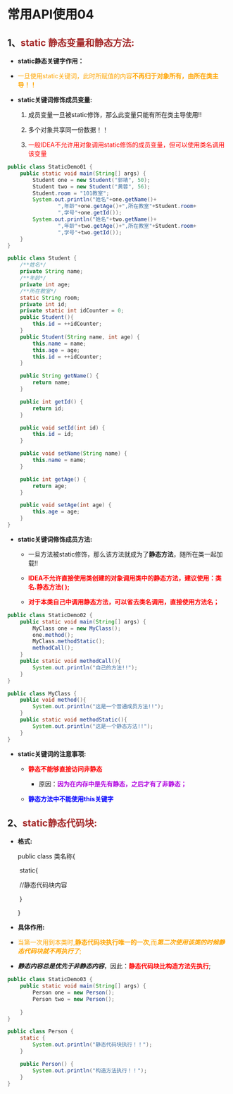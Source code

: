 # 常用API使用04

## 1、<span style='color:brown'>**static 静态变量和静态方法:**</span>

- **static静态关键字作用：**

- <span style="color:orange">一旦使用static关键词，此时所赋值的内容**不再归于对象所有，由所在类主导！！**</span>

- **static关键词修饰成员变量:**

  1. 成员变量一旦被static修饰，那么此变量只能有所在类主导使用!!

  2. 多个对象共享同一份数据！！

  3. <font color='red'>一般IDEA不允许用对象调用static修饰的成员变量，但可以使用类名调用该变量</font>

```java
public class StaticDemo01 {
    public static void main(String[] args) {
        Student one = new Student("郭靖", 50);
        Student two = new Student("黄蓉", 56);
        Student.room = "101教室";
        System.out.println("姓名"+one.getName()+
                ",年龄"+one.getAge()+",所在教室"+Student.room+
                ",学号"+one.getId());
        System.out.println("姓名"+two.getName()+
                ",年龄"+two.getAge()+",所在教室"+Student.room+
                ",学号"+two.getId());
    }
}
```

```java
public class Student {
    /**姓名*/
    private String name;
    /**年龄*/
    private int age;
    /**所在教室*/
    static String room;
    private int id;
    private static int idCounter = 0;
    public Student(){
        this.id = ++idCounter;
    }
    public Student(String name, int age) {
        this.name = name;
        this.age = age;
        this.id = ++idCounter;
    }

    public String getName() {
        return name;
    }

    public int getId() {
        return id;
    }

    public void setId(int id) {
        this.id = id;
    }

    public void setName(String name) {
        this.name = name;
    }

    public int getAge() {
        return age;
    }

    public void setAge(int age) {
        this.age = age;
    }
}
```

- **static关键词修饰成员方法:**

  - 一旦方法被static修饰，那么该方法就成为了**静态方法**，随所在类一起加载!!

  - <font color='red'>**IDEA不允许直接使用类创建的对象调用类中的静态方法，建议使用：类名.静态方法( );**</font>
  - <font color='red'>**对于本类自己中调用静态方法，可以省去类名调用，直接使用方法名；**</font>

```java
public class StaticDemo02 {
    public static void main(String[] args) {
        MyClass one = new MyClass();
        one.method();
        MyClass.methodStatic();
        methodCall();
    }
    public static void methodCall(){
        System.out.println("自己的方法!!");
    }
}
```

```java
public class MyClass {
    public void method(){
        System.out.println("这是一个普通成员方法!!");
    }
    public static void methodStatic(){
        System.out.println("这是一个静态方法!!");
    }
}
```

- **static关键词的注意事项:**

  - <font color='red'>**静态不能够直接访问非静态**</font>
    - 原因：<font color='bulue'>**因为在内存中是先有静态，之后才有了非静态；**</font>

  - <font color='blue'>**静态方法中不能使用this关键字**</font>

## 2、<span style='color:brown'>**static静态代码块:**</span>

- **格式:**

  public   class   类名称{

  ​		static{

  ​			//静态代码块内容

  ​		}

  } 

-  **具体作用:**

  - <span style='color:orange'>当第一次用到本类时,**静态代码块执行唯一的一次**,而***第二次使用该类的时候静态代码块就不再执行了***;</span>

  - ***静态内容总是优先于非静态内容***，因此：<span style='color:red'>**静态代码块比构造方法先执行**</span>;

```java
public class StaticDemo03 {
    public static void main(String[] args) {
        Person one = new Person();
        Person two = new Person();
        
    }
}
```

```java
public class Person {
    static {
        System.out.println("静态代码块执行！！");
    }

    public Person() {
        System.out.println("构造方法执行！！");
    }
}
```

